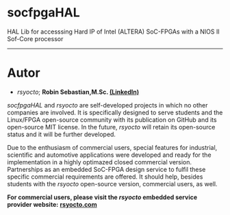 # socfpgaHAL
 HAL Lib for accesssing Hard IP of Intel (ALTERA) SoC-FPGAs with a NIOS II Sof-Core processor
___

# Autor

* *rsyocto*; **Robin Sebastian,M.Sc. [(LinkedIn)](https://www.linkedin.com/in/robin-sebastian-a5080220a)**

*socfpgaHAL* and *rsyocto* are self-developed projects in which no other companies are involved. 
It is specifically designed to serve students and the Linux/FPGA open-source community with its publication on GitHub and its open-source MIT license. 
In the future, *rsyocto* will retain its open-source status and it will be further developed. 

Due to the enthusiasm of commercial users, special features for industrial, scientific and automotive applications 
were developed and ready for the implementation in a highly optimazed closed commercial version. 
Partnerships as an embedded SoC-FPGA design service to fulfil these specific commercial requirements are offered. 
It should help, besides students with the *rsyocto* open-source version, commercial users, as well.   

**For commercial users, please visit the *rsyocto* embedded service provider website:** 
[**rsyocto.com**](https://rsyocto.com/)
